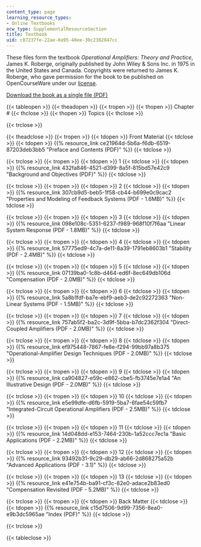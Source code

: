 ```yaml
---
content_type: page
learning_resource_types:
- Online Textbooks
ocw_type: SupplementalResourceSection
title: Textbook
uid: c87237fe-22ae-0a95-48ee-30c2382847cc
---
```


These files form the textbook _Operational Amplifiers: Theory and Practice_, James K. Roberge, originally published by John Wiley & Sons Inc. in 1975 in the United States and Canada. Copyrights were returned to James K. Roberge, who gave permission for the book to be published on OpenCourseWare under our [license](/terms/#cc).

[Download the book as a single file (PDF)](/ans7870/RES/RES.6-010/MITRES_6-010S13_comchaptrs.pdf)

{{< tableopen >}}
{{< theadopen >}}
{{< tropen >}}
{{< thopen >}}
Chapter #
{{< thclose >}}
{{< thopen >}}
Topics
{{< thclose >}}

{{< trclose >}}

{{< theadclose >}}
{{< tropen >}}
{{< tdopen >}}
Front Material
{{< tdclose >}}
{{< tdopen >}}
{{% resource_link ce21964d-5b6a-f6db-6519-87203deb3bb5 "Preface and Contents (PDF)" %}}
{{< tdclose >}}

{{< trclose >}}
{{< tropen >}}
{{< tdopen >}}
1
{{< tdclose >}}
{{< tdopen >}}
{{% resource_link 432fa846-4521-d399-8a5f-815bd57e42c9 "Background and Objectives (PDF)" %}}
{{< tdclose >}}

{{< trclose >}}
{{< tropen >}}
{{< tdopen >}}
2
{{< tdclose >}}
{{< tdopen >}}
{{% resource_link 307cb9d5-beb5-1f58-cb44-b699e0c9cac2 "Properties and Modeling of Feedback Systems (PDF - 1.6MB)" %}}
{{< tdclose >}}

{{< trclose >}}
{{< tropen >}}
{{< tdopen >}}
3
{{< tdclose >}}
{{< tdopen >}}
{{% resource_link 098e108c-5351-6237-f989-968f10f7f6aa "Linear System Response (PDF - 1.8MB)" %}}
{{< tdclose >}}

{{< trclose >}}
{{< tropen >}}
{{< tdopen >}}
4
{{< tdclose >}}
{{< tdopen >}}
{{% resource_link 57775ed9-4c7a-de11-8a39-1791eb8603b1 "Stability (PDF - 2.4MB)" %}}
{{< tdclose >}}

{{< trclose >}}
{{< tropen >}}
{{< tdopen >}}
5
{{< tdclose >}}
{{< tdopen >}}
{{% resource_link 07139ba0-1c8b-d464-ed6f-8ec649db106d "Compensation (PDF - 2.0MB)" %}}
{{< tdclose >}}

{{< trclose >}}
{{< tropen >}}
{{< tdopen >}}
6
{{< tdclose >}}
{{< tdopen >}}
{{% resource_link 5a8b1fdf-ba7e-ebf9-aeb3-de2c92272363 "Non-Linear Systems (PDF - 1.5MB)" %}}
{{< tdclose >}}

{{< trclose >}}
{{< tropen >}}
{{< tdopen >}}
7
{{< tdclose >}}
{{< tdopen >}}
{{% resource_link 757ab5f2-ba2c-3d9f-5bba-b7dc2362f304 "Direct-Coupled Amplifiers (PDF - 2.0MB)" %}}
{{< tdclose >}}

{{< trclose >}}
{{< tropen >}}
{{< tdopen >}}
8
{{< tdclose >}}
{{< tdopen >}}
{{% resource_link ef975448-7867-fe8e-f294-99bb97a8b375 "Operational-Amplifier Design Techniques (PDF - 2.0MB)" %}}
{{< tdclose >}}

{{< trclose >}}
{{< tropen >}}
{{< tdopen >}}
9
{{< tdclose >}}
{{< tdopen >}}
{{% resource_link ca904827-e59c-e862-cbe5-fb3745e7e1a4 "An Illustrative Design (PDF - 2.0MB)" %}}
{{< tdclose >}}

{{< trclose >}}
{{< tropen >}}
{{< tdopen >}}
10
{{< tdclose >}}
{{< tdopen >}}
{{% resource_link e5e99dfe-d6fb-5919-5ba7-6fae54c59fb7 "Integrated-Circuit Operational Amplifiers (PDF - 2.5MB)" %}}
{{< tdclose >}}

{{< trclose >}}
{{< tropen >}}
{{< tdopen >}}
11
{{< tdclose >}}
{{< tdopen >}}
{{% resource_link 14d048dd-e153-7464-230b-1a52ccc7ec1a "Basic Applications (PDF - 2.2MB)" %}}
{{< tdclose >}}

{{< trclose >}}
{{< tropen >}}
{{< tdopen >}}
12
{{< tdclose >}}
{{< tdopen >}}
{{% resource_link 93492b31-9c29-db29-ab66-2d868275a52b "Advanced Applications (PDF - 3.1)" %}}
{{< tdclose >}}

{{< trclose >}}
{{< tropen >}}
{{< tdopen >}}
13
{{< tdclose >}}
{{< tdopen >}}
{{% resource_link e41e754b-ba91-cf3c-82e0-adace2b83ed0 "Compensation Revisited (PDF - 5.2MB)" %}}
{{< tdclose >}}

{{< trclose >}}
{{< tropen >}}
{{< tdopen >}}
Back Matter
{{< tdclose >}}
{{< tdopen >}}
{{% resource_link c15d7506-9d99-7356-8ea0-e9b3dc5965ae "Index (PDF)" %}}
{{< tdclose >}}

{{< trclose >}}

{{< tableclose >}}
